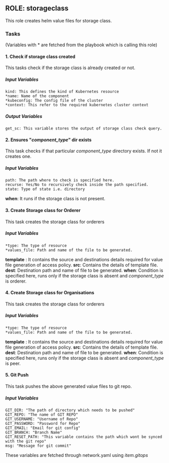 ## ROLE: storageclass
This role creates helm value files for storage class.

### Tasks
(Variables with * are fetched from the playbook which is calling this role)
#### 1. Check if storage class created
This tasks check if the storage class is already created or not.
##### Input Variables

    kind: This defines the kind of Kubernetes resource
    *name: Name of the component 
    *kubeconfig: The config file of the cluster
    *context: This refer to the required kubernetes cluster context
##### Output Variables

    get_sc: This variable stores the output of storage class check query.

#### 2. Ensures "*component_type*" dir exists
This task checks if that particular *component_type* directory exists. If not it creates one.
##### Input Variables
    path: The path where to check is specified here.
    recurse: Yes/No to recursively check inside the path specified.
    state: Type of state i.e. directory

**when**: It runs if the storage class is not present.

#### 3. Create Storage class for Orderer
This task creates the storage class for orderers
##### Input Variables
    *type: The type of resource
    *values_file: Path and name of the file to be generated.
**template** : It contains the source and destinations details required for value file generation of access policy.
**src**: Contains the details of template file.
**dest**: Destination path and name of file to be generated.
**when**: Condition is specified here, runs only if the storage class is absent and *component_type* is orderer.


#### 4. Create Storage class for Organisations
This task creates the storage class for orderers
##### Input Variables
    *type: The type of resource
    *values_file: Path and name of the file to be generated.
**template** : It contains the source and destinations details required for value file generation of access policy.
**src**: Contains the details of template file.
**dest**: Destination path and name of file to be generated.
**when**: Condition is specified here, runs only if the storage class is absent and *component_type* is peer.

#### 5. Git Push
This task pushes the above generated value files to git repo.
##### Input Variables
    GIT_DIR: "The path of directory which needs to be pushed"
    GIT_REPO: "The name of GIT REPO"
    GIT_USERNAME: "Username of Repo"
    GIT_PASSWORD: "Password for Repo"
    GIT_EMAIL: "Email for git config"
    GIT_BRANCH: "Branch Name"
    GIT_RESET_PATH: "This variable contains the path which wont be synced with the git repo"
    msg: "Message for git commit"
These variables are fetched through network.yaml using *item.gitops*

